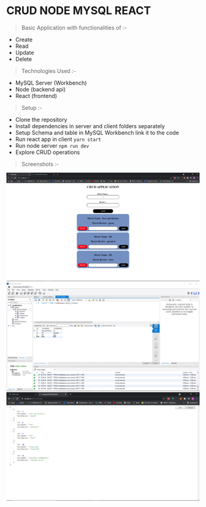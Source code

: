 # CRUD NODE MYSQL REACT

> Basic Application with functionalities of :-

- Create
- Read
- Update
- Delete

> Technologies Used :-

- MySQL Server (Workbench)
- Node (backend api)
- React (frontend)

> Setup :-

- Clone the repository
- Install dependencies in server and client folders separately
- Setup Schema and table in MySQL Workbench link it to the code
- Run react app in client `yarn start`
- Run node server `npm run dev`
- Explore CRUD operations

> Screenshots :-

<img src="./ss2.png">
<img src="./ss3.png">
<img src="./ss4.png">
